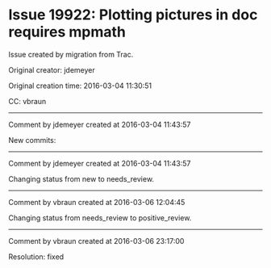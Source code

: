 # Issue 19922: Plotting pictures in doc requires mpmath

Issue created by migration from Trac.

Original creator: jdemeyer

Original creation time: 2016-03-04 11:30:51

CC:  vbraun




---

Comment by jdemeyer created at 2016-03-04 11:43:57

New commits:


---

Comment by jdemeyer created at 2016-03-04 11:43:57

Changing status from new to needs_review.


---

Comment by vbraun created at 2016-03-06 12:04:45

Changing status from needs_review to positive_review.


---

Comment by vbraun created at 2016-03-06 23:17:00

Resolution: fixed
